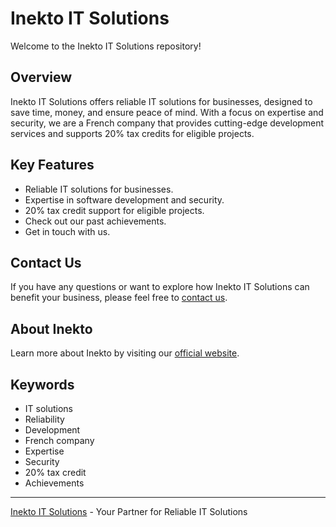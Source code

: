 # Inekto IT Solutions

Welcome to the Inekto IT Solutions repository!

## Overview

Inekto IT Solutions offers reliable IT solutions for businesses, designed to save time, money, and ensure peace of mind. With a focus on expertise and security, we are a French company that provides cutting-edge development services and supports 20% tax credits for eligible projects.

## Key Features

- Reliable IT solutions for businesses.
- Expertise in software development and security.
- 20% tax credit support for eligible projects.
- Check out our past achievements.
- Get in touch with us.

## Contact Us

If you have any questions or want to explore how Inekto IT Solutions can benefit your business, please feel free to [contact us](mailto:contact@inekto.com).

## About Inekto

Learn more about Inekto by visiting our [official website](https://www.inekto.com).

## Keywords

- IT solutions
- Reliability
- Development
- French company
- Expertise
- Security
- 20% tax credit
- Achievements

---

[Inekto IT Solutions](https://www.inekto.com) - Your Partner for Reliable IT Solutions
